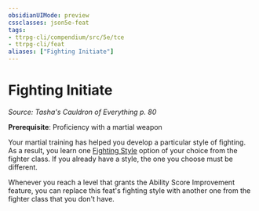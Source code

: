 ```yaml
---
obsidianUIMode: preview
cssclasses: json5e-feat
tags:
- ttrpg-cli/compendium/src/5e/tce
- ttrpg-cli/feat
aliases: ["Fighting Initiate"]
---
```

# Fighting Initiate
*Source: Tasha's Cauldron of Everything p. 80*  

**Prerequisite**: Proficiency with a martial weapon

Your martial training has helped you develop a particular style of fighting. As a result, you learn one [Fighting Style](list-fighting-style-fighter.md) option of your choice from the fighter class. If you already have a style, the one you choose must be different.

Whenever you reach a level that grants the Ability Score Improvement feature, you can replace this feat's fighting style with another one from the fighter class that you don't have.